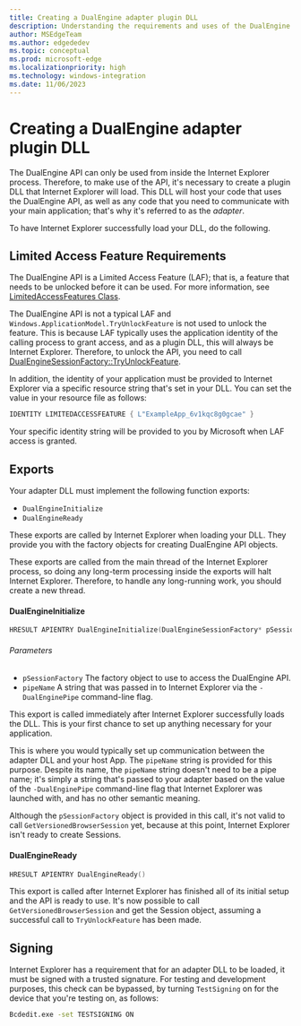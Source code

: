 ```yaml
---
title: Creating a DualEngine adapter plugin DLL
description: Understanding the requirements and uses of the DualEngine Adapter DLL.
author: MSEdgeTeam
ms.author: edgededev
ms.topic: conceptual
ms.prod: microsoft-edge
ms.localizationpriority: high
ms.technology: windows-integration
ms.date: 11/06/2023
---
```

# Creating a DualEngine adapter plugin DLL

The DualEngine API can only be used from inside the Internet Explorer process.  Therefore, to make use of the API, it's necessary to create a plugin DLL that Internet Explorer will load.  This DLL will host your code that uses the DualEngine API, as well as any code that you need to communicate with your main application; that's why it's referred to as the _adapter_.

To have Internet Explorer successfully load your DLL, do the following.


<!-- ====================================================================== -->
## Limited Access Feature Requirements

The DualEngine API is a Limited Access Feature (LAF); that is, a feature that needs to be unlocked before it can be used. 
For more information, see [LimitedAccessFeatures Class](/uwp/api/windows.applicationmodel.limitedaccessfeatures).

The DualEngine API is not a typical LAF and `Windows.ApplicationModel.TryUnlockFeature` is not used to unlock the feature.  This is because LAF typically uses the application identity of the calling process to grant access, and as a plugin DLL, this will always be Internet Explorer. Therefore, to unlock the API, you need to call [DualEngineSessionFactory::TryUnlockFeature](../reference/dualenginesessionfactory.md#tryunlockfeature).

In addition, the identity of your application must be provided to Internet Explorer via a specific resource string that's set in your DLL.  You can set the value in your resource file as follows:

```cpp
IDENTITY LIMITEDACCESSFEATURE { L"ExampleApp_6v1kqc8g0gcae" }
```

Your specific identity string will be provided to you by Microsoft when LAF access is granted.


<!-- ====================================================================== -->
## Exports

Your adapter DLL must implement the following function exports:
* `DualEngineInitialize`
* `DualEngineReady`

These exports are called by Internet Explorer when loading your DLL.  They provide you with the factory objects for creating DualEngine API objects.

These exports are called from the main thread of the Internet Explorer process, so doing any long-term processing inside the exports will halt Internet Explorer.  Therefore, to handle any long-running work, you should create a new thread.


<!-- ------------------------------ -->
#### DualEngineInitialize

```cpp
HRESULT APIENTRY DualEngineInitialize(DualEngineSessionFactory* pSessionFactory, PCWSTR pipeName)
```

###### Parameters

* `pSessionFactory` The factory object to use to access the DualEngine API.
* `pipeName` A string that was passed in to Internet Explorer via the `-DualEnginePipe` command-line flag.

This export is called immediately after Internet Explorer successfully loads the DLL.  This is your first chance to set up anything necessary for your application.

This is where you would typically set up communication between the adapter DLL and your host App.  The `pipeName` string is provided for this purpose.  Despite its name, the `pipeName` string doesn't need to be a pipe name; it's simply a string that's passed to your adapter based on the value of the `-DualEnginePipe` command-line flag that Internet Explorer was launched with, and has no other semantic meaning.

Although the `pSessionFactory` object is provided in this call, it's not valid to call `GetVersionedBrowserSession` yet, because at this point, Internet Explorer isn't ready to create Sessions.


<!-- ------------------------------ -->
#### DualEngineReady

```cpp
HRESULT APIENTRY DualEngineReady()
```

This export is called after Internet Explorer has finished all of its initial setup and the API is ready to use.  It's now possible to call `GetVersionedBrowserSession` and get the Session object, assuming a successful call to `TryUnlockFeature` has been made.


<!-- ====================================================================== -->
## Signing

Internet Explorer has a requirement that for an adapter DLL to be loaded, it must be signed with a trusted signature.  For testing and development purposes, this check can be bypassed, by turning `TestSigning` on for the device that you're testing on, as follows:

```cmd
Bcdedit.exe -set TESTSIGNING ON
```

